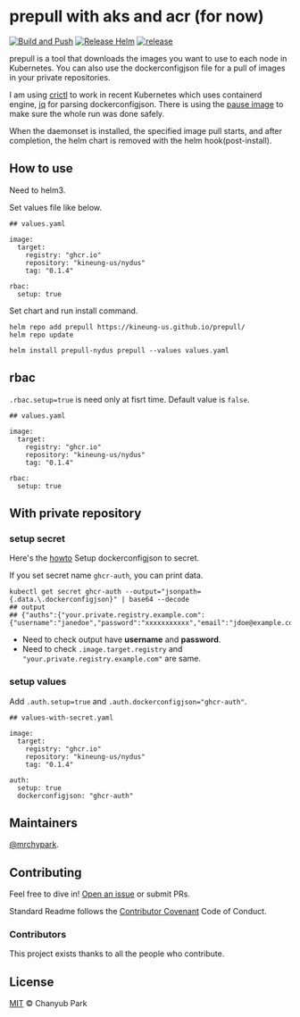 # prepull with aks and acr (for now)

[![Build and Push](https://github.com/kineung-us/prepull/actions/workflows/build.yaml/badge.svg)](https://github.com/kineung-us/prepull/actions/workflows/build.yaml)
[![Release Helm](https://github.com/kineung-us/prepull/actions/workflows/chart.yaml/badge.svg)](https://github.com/kineung-us/prepull/actions/workflows/chart.yaml)
[![release](https://img.shields.io/github/v/release/kineung-us/prepull)](https://github.com/kineung-us/prepull/releases)

prepull is a tool that downloads the images you want to use to each node in Kubernetes. You can also use the dockerconfigjson file for a pull of images in your private repositories.

I am using [crictl][crictl] to work in recent Kubernetes which uses containerd engine, [jq][jq] for parsing dockerconfigjson. There is using the [pause image][pause] to make sure the whole run was done safely.

When the daemonset is installed, the specified image pull starts, and after completion, the helm chart is removed with the helm hook(post-install).

## How to use

Need to helm3.

Set values file like below.

```
## values.yaml

image:
  target:
    registry: "ghcr.io"
    repository: "kineung-us/nydus"
    tag: "0.1.4"

rbac:
  setup: true
```

Set chart and run install command.

```
helm repo add prepull https://kineung-us.github.io/prepull/
helm repo update

helm install prepull-nydus prepull --values values.yaml
```
## rbac

`.rbac.setup=true` is need only at fisrt time. Default value is `false`.

```
## values.yaml

image:
  target:
    registry: "ghcr.io"
    repository: "kineung-us/nydus"
    tag: "0.1.4"

rbac:
  setup: true
```

## With private repository

### setup secret

Here's the [howto][howto] Setup dockerconfigjson to secret.

If you set secret name `ghcr-auth`, you can print data.
```
kubectl get secret ghcr-auth --output="jsonpath={.data.\.dockerconfigjson}" | base64 --decode
## output
## {"auths":{"your.private.registry.example.com":{"username":"janedoe","password":"xxxxxxxxxxx","email":"jdoe@example.com","auth":"c3R...zE2"}}}
```
* Need to check output have **username** and **password**.
* Need to check `.image.target.registry` and `"your.private.registry.example.com"` are same.

### setup values

Add `.auth.setup=true` and `.auth.dockerconfigjson="ghcr-auth"`.

```
## values-with-secret.yaml

image:
  target:
    registry: "ghcr.io"
    repository: "kineung-us/nydus"
    tag: "0.1.4"

auth:
  setup: true
  dockerconfigjson: "ghcr-auth"
```

## Maintainers

[@mrchypark](https://github.com/mrchypark).

## Contributing

Feel free to dive in! [Open an issue](https://github.com/kineung-us/prepull/issues/new) or submit PRs.

Standard Readme follows the [Contributor Covenant](https://www.contributor-covenant.org/version/2/0/code_of_conduct/) Code of Conduct.

### Contributors

This project exists thanks to all the people who contribute. 

## License

[MIT](LICENSE) © Chanyub Park

[jq]: https://stedolan.github.io/jq/
[crictl]: https://github.com/kubernetes-sigs/cri-tools
[pause]: https://github.com/kubernetes/kubernetes/tree/master/build/pause
[howto]: https://kubernetes.io/docs/tasks/configure-pod-container/pull-image-private-registry/
